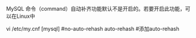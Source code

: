 MySQL 命令（command）自动补齐功能默认不是开启的。若要开启此功能，可以在Linux中

vi /etc/my.cnf
[mysql]
#no-auto-rehash
auto-rehash         #添加auto-rehash